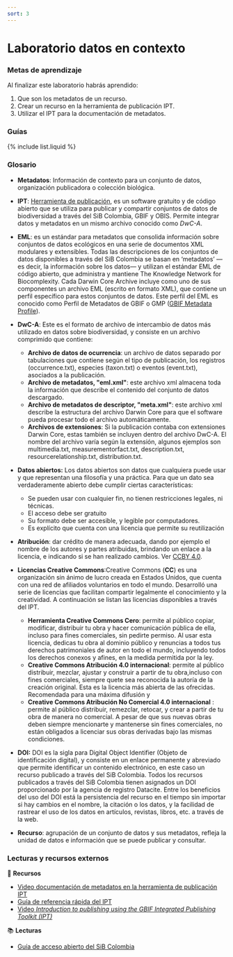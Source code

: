 ```yaml
---
sort: 3
---
```



# Laboratorio datos en contexto

### Metas de aprendizaje

Al finalizar este laboratorio habrás aprendido:

1. Que son los metadatos de un recurso.
2. Crear un recurso en la herramienta de publicación IPT.
3. Utilizar el IPT para la documentación de metadatos.


### Guías

{% include list.liquid %}


### Glosario


- **Metadatos**: Información de contexto para un conjunto de datos, organización publicadora o colección biológica.

- **IPT**: [Herramienta de publicación](https://www.gbif.org/es/ipt), es un software gratuito y de código abierto que se utiliza para publicar y compartir conjuntos de datos de biodiversidad a través del SiB Colombia, GBIF y OBIS. Permite integrar datos y metadatos en un mismo archivo conocido como _DwC-A_.

- **EML**: es un estándar para metadatos que consolida información sobre conjuntos de datos ecológicos en una serie de documentos XML modulares y extensibles. Todas las descripciones de los conjuntos de datos disponibles a través del SiB Colombia se basan en ‘metadatos’ —es decir, la información sobre los datos— y utilizan el estándar EML de código abierto, que administra y mantiene The Knowledge Network for Biocomplexity.
Cada Darwin Core Archive incluye como uno de sus componentes un archivo EML (escrito en formato XML), que contiene un perfil específico para estos conjuntos de datos. Este perfil del EML es conocido como Perfil de Metadatos de GBIF o GMP ([GBIF Metadata Profile](https://eml.ecoinformatics.org/)).


- **DwC-A**: Este es el formato de archivo de intercambio de datos más utilizado en datos sobre biodiversidad, y consiste en un archivo comprimido que contiene:
  - **Archivo de datos de ocurrencia**: un archivo de datos separado por tabulaciones que contiene según el tipo de publicación, los registros (occurrence.txt), especies (taxon.txt) o eventos (event.txt), asociados a la publicación.
  - **Archivo de metadatos, "eml.xml"**: este archivo xml almacena toda la información que describe el contenido del conjunto de datos descargado.
  - **Archivo de metadatos de descriptor, "meta.xml"**: este archivo xml describe la estructura del archivo Darwin Core para que el software pueda procesar todo el archivo automáticamente.
  - **Archivos de extensiones**: Si la publicación contaba con extensiones Darwin Core, estas también se incluyen dentro del archivo DwC-A. El nombre del archivo varía según la extensión, algunos ejemplos son multimedia.txt, measurementorfact.txt, description.txt, resourcerelationship.txt, distribution.txt.


- **Datos abiertos:** Los datos abiertos son datos que cualquiera puede usar y que representan una filosofía y una práctica. Para que un dato sea verdaderamente abierto debe cumplir ciertas características:
  - Se pueden usar con cualquier fin, no tienen restricciones legales, ni técnicas.
  - El acceso debe ser gratuito
  - Su formato debe ser accesible, y legible por computadores.
  - Es explícito que cuenta con una licencia que permite su reutilización

- **Atribución**: dar crédito de manera adecuada, dando por ejemplo el nombre de los autores y partes atribuidas, brindando un enlace a la licencia, e indicando si se han realizado cambios. Ver [CCBY 4.0](https://creativecommons.org/licenses/by/4.0/deed.es).


- **Licencias Creative Commons**:Creative Commons (**CC**) es una organización sin ánimo de lucro creada en Estados Unidos, que cuenta con una red de afiliados voluntarios en todo el mundo. Desarrolló una serie de licencias que facilitan compartir legalmente el conocimiento y la creatividad. A continuación se listan las licencias disponibles a través del IPT.
  - **Herramienta Creative Commons Cero**: permite al público copiar, modificar, distribuir tu obra y hacer comunicación pública de ella, incluso para fines comerciales, sin pedirte permiso. Al usar esta licencia, dedicas tu obra al dominio público y renuncias a todos tus derechos patrimoniales de autor en todo el mundo, incluyendo todos los derechos conexos y afines, en la medida permitida por la ley.
  - **Creative Commons Atribución 4.0 internacional**: permite al público distribuir, mezclar, ajustar y construir a partir de tu obra,incluso con fines comerciales, siempre quete sea reconocida la autoría de la creación original. Esta es la licencia más abierta de las ofrecidas. Recomendada para una máxima difusión y 
  - **Creative Commons Atribución No Comercial 4.0 internacional** : permite al público distribuir, remezclar, retocar, y crear a partir de tu obra de manera no comercial. A pesar de que sus nuevas obras deben siempre mencionarte y mantenerse sin fines comerciales, no están obligados a licenciar sus obras derivadas bajo las mismas condiciones.

- **DOI:** DOI es la sigla para Digital Object Identifier (Objeto de identificación digital), y consiste en un enlace permanente y abreviado que permite identificar un contenido electrónico, en este caso un recurso publicado a través del SiB Colombia. Todos los recursos publicados a través del SiB Colombia tienen asignados un DOI proporcionado por la agencia de registro Datacite. Entre los beneficios del uso del DOI está la persistencia del recurso en el tiempo sin importar si hay cambios en el nombre, la citación o los datos, y la facilidad de rastrear el uso de los datos en artículos, revistas, libros, etc. a través de la web.

- **Recurso**: agrupación de un conjunto de datos y sus metadatos, refleja la unidad de datos e información que se puede publicar y consultar.

### Lecturas y recursos externos

:wrench: **Recursos**

* [Video documentación de metadatos en la herramienta de publicación IPT](https://youtu.be/9WkH9hoHc8w)
* [Guía de referencia rápida del IPT](https://github.com/gbif/ipt/wiki/IPT2ManualNotes_ES.wiki#gu%C3%ADa-de-referencia-r%C3%A1pida)
* [Video _Introduction to publishing using the GBIF Integrated Publishing Toolkit (IPT)_](https://youtu.be/eDH9IoTrMVE)

:books: **Lecturas**

* [Guía de acceso abierto del SiB Colombia](http://repository.humboldt.org.co/bitstream/handle/20.500.11761/35015/abc-sibcolombia.pdf?sequence=1&isAllowed=y)

